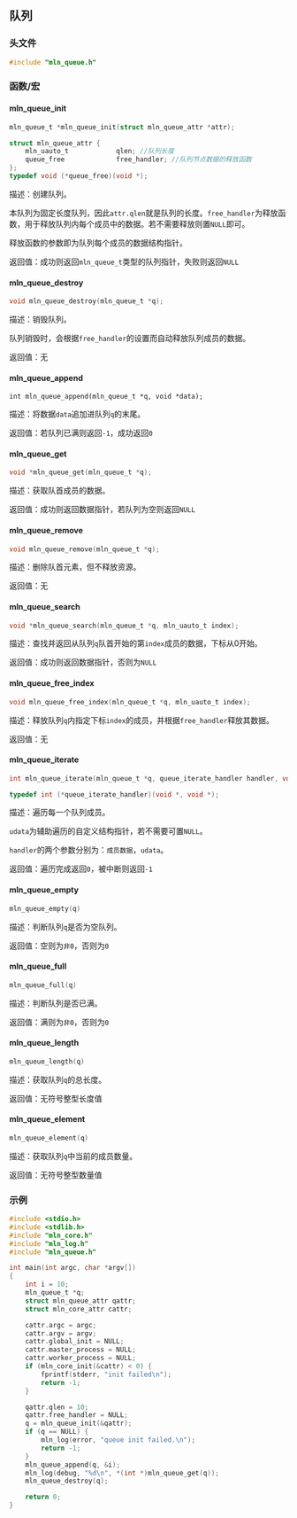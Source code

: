 ## 队列



### 头文件

```c
#include "mln_queue.h"
```



### 函数/宏



#### mln_queue_init

```c
mln_queue_t *mln_queue_init(struct mln_queue_attr *attr);

struct mln_queue_attr {
    mln_uauto_t            qlen; //队列长度
    queue_free             free_handler; //队列节点数据的释放函数
};
typedef void (*queue_free)(void *);
```

描述：创建队列。

本队列为固定长度队列，因此`attr.qlen`就是队列的长度。`free_handler`为释放函数，用于释放队列内每个成员中的数据。若不需要释放则置`NULL`即可。

释放函数的参数即为队列每个成员的数据结构指针。

返回值：成功则返回`mln_queue_t`类型的队列指针，失败则返回`NULL`



#### mln_queue_destroy

```c
void mln_queue_destroy(mln_queue_t *q);
```

描述：销毁队列。

队列销毁时，会根据`free_handler`的设置而自动释放队列成员的数据。

返回值：无



#### mln_queue_append

```c]
int mln_queue_append(mln_queue_t *q, void *data);
```

描述：将数据`data`追加进队列`q`的末尾。

返回值：若队列已满则返回`-1`，成功返回`0`



#### mln_queue_get

```c
void *mln_queue_get(mln_queue_t *q);
```

描述：获取队首成员的数据。

返回值：成功则返回数据指针，若队列为空则返回`NULL`



#### mln_queue_remove

```c
void mln_queue_remove(mln_queue_t *q);
```

描述：删除队首元素，但不释放资源。

返回值：无



#### mln_queue_search

```c
void *mln_queue_search(mln_queue_t *q, mln_uauto_t index);
```

描述：查找并返回从队列`q`队首开始的第`index`成员的数据，下标从0开始。

返回值：成功则返回数据指针，否则为`NULL`



#### mln_queue_free_index

```c
void mln_queue_free_index(mln_queue_t *q, mln_uauto_t index);
```

描述：释放队列`q`内指定下标`index`的成员，并根据`free_handler`释放其数据。

返回值：无



#### mln_queue_iterate

```c
int mln_queue_iterate(mln_queue_t *q, queue_iterate_handler handler, void *udata);

typedef int (*queue_iterate_handler)(void *, void *);
```

描述：遍历每一个队列成员。

`udata`为辅助遍历的自定义结构指针，若不需要可置`NULL`。

`handler`的两个参数分别为：`成员数据`，`udata`。

返回值：遍历完成返回`0`，被中断则返回`-1`



#### mln_queue_empty

```c
mln_queue_empty(q)
```

描述：判断队列`q`是否为空队列。

返回值：空则为`非0`，否则为`0`



#### mln_queue_full

```c
mln_queue_full(q)
```

描述：判断队列是否已满。

返回值：满则为`非0`，否则为`0`



#### mln_queue_length

```c
mln_queue_length(q)
```

描述：获取队列`q`的总长度。

返回值：无符号整型长度值



#### mln_queue_element

```c
mln_queue_element(q)
```

描述：获取队列`q`中当前的成员数量。

返回值：无符号整型数量值



### 示例

```c
#include <stdio.h>
#include <stdlib.h>
#include "mln_core.h"
#include "mln_log.h"
#include "mln_queue.h"

int main(int argc, char *argv[])
{
    int i = 10;
    mln_queue_t *q;
    struct mln_queue_attr qattr;
    struct mln_core_attr cattr;

    cattr.argc = argc;
    cattr.argv = argv;
    cattr.global_init = NULL;
    cattr.master_process = NULL;
    cattr.worker_process = NULL;
    if (mln_core_init(&cattr) < 0) {
        fprintf(stderr, "init failed\n");
        return -1;
    }

    qattr.qlen = 10;
    qattr.free_handler = NULL;
    q = mln_queue_init(&qattr);
    if (q == NULL) {
        mln_log(error, "queue init failed.\n");
        return -1;
    }
    mln_queue_append(q, &i);
    mln_log(debug, "%d\n", *(int *)mln_queue_get(q));
    mln_queue_destroy(q);

    return 0;
}
```

